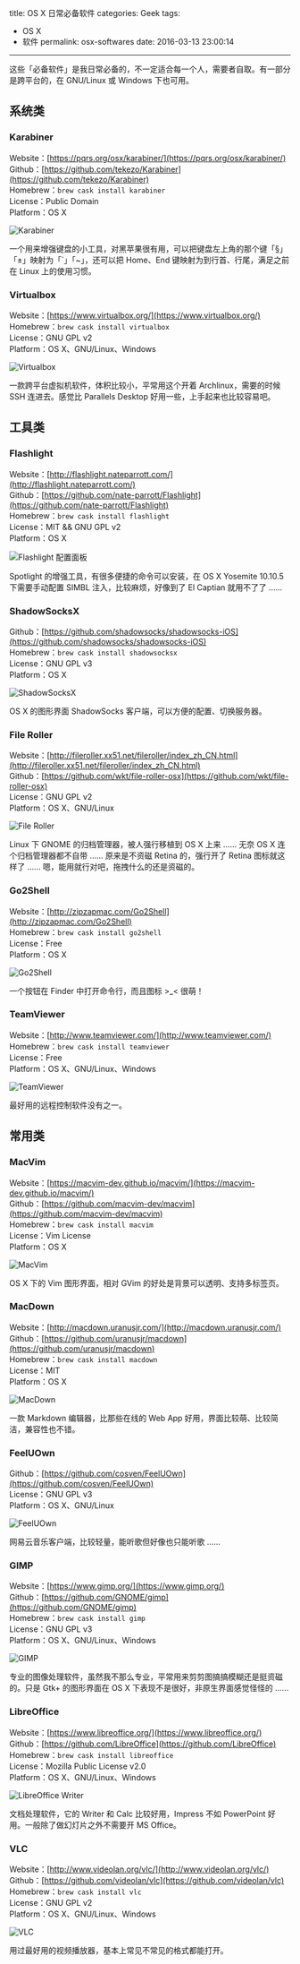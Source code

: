 title: OS X 日常必备软件
categories: Geek
tags:
  - OS X
  - 软件
permalink: osx-softwares
date: 2016-03-13 23:00:14
---

这些「必备软件」是我日常必备的，不一定适合每一个人，需要者自取。有一部分是跨平台的，在 GNU/Linux 或 Windows 下也可用。

<!-- more -->

## 系统类
### Karabiner
Website：[https://pqrs.org/osx/karabiner/](https://pqrs.org/osx/karabiner/)  
Github：[https://github.com/tekezo/Karabiner](https://github.com/tekezo/Karabiner)  
Homebrew：`brew cask install karabiner`  
License：Public Domain  
Platform：OS X

![Karabiner](osx-softwares/karabiner.png)

一个用来增强键盘的小工具，对黑苹果很有用，可以把键盘左上角的那个键「§」「±」映射为「`」「~」，还可以把 Home、End 键映射为到行首、行尾，满足之前在 Linux 上的使用习惯。

### Virtualbox
Website：[https://www.virtualbox.org/](https://www.virtualbox.org/)  
Homebrew：`brew cask install virtualbox`  
License：GNU GPL v2  
Platform：OS X、GNU/Linux、Windows

![Virtualbox](osx-softwares/virtualbox.png)

一款跨平台虚拟机软件，体积比较小，平常用这个开着 Archlinux，需要的时候 SSH 连进去。感觉比 Parallels Desktop 好用一些，上手起来也比较容易吧。

## 工具类
### Flashlight
Website：[http://flashlight.nateparrott.com/](http://flashlight.nateparrott.com/)  
Github：[https://github.com/nate-parrott/Flashlight](https://github.com/nate-parrott/Flashlight)  
Homebrew：`brew cask install flashlight`  
License：MIT && GNU GPL v2  
Platform：OS X

![Flashlight 配置面板](osx-softwares/flashlight.png)

Spotlight 的增强工具，有很多便捷的命令可以安装，在 OS X Yosemite 10.10.5 下需要手动配置 SIMBL 注入，比较麻烦，好像到了 El Captian 就用不了了 ……

### ShadowSocksX
Github：[https://github.com/shadowsocks/shadowsocks-iOS](https://github.com/shadowsocks/shadowsocks-iOS)  
Homebrew：`brew cask install shadowsocksx`  
License：GNU GPL v3  
Platform：OS X

![ShadowSocksX](osx-softwares/shadowsocksx.png)

OS X 的图形界面 ShadowSocks 客户端，可以方便的配置、切换服务器。

### File Roller
Website：[http://fileroller.xx51.net/fileroller/index_zh_CN.html](http://fileroller.xx51.net/fileroller/index_zh_CN.html)  
Github：[https://github.com/wkt/file-roller-osx](https://github.com/wkt/file-roller-osx)  
License：GNU GPL v2  
Platform：OS X、GNU/Linux

![File Roller](osx-softwares/fileroller.png)

Linux 下 GNOME 的归档管理器，被人强行移植到 OS X 上来 …… 无奈 OS X 连个归档管理器都不自带 …… 原来是不资磁 Retina 的，强行开了 Retina 图标就这样了 …… 嗯，能用就行对吧，拖拽什么的还是资磁的。

### Go2Shell
Website：[http://zipzapmac.com/Go2Shell](http://zipzapmac.com/Go2Shell)  
Homebrew：`brew cask install go2shell`  
License：Free  
Platform：OS X

![Go2Shell](osx-softwares/go2shell.png)

一个按钮在 Finder 中打开命令行，而且图标 >_< 很萌！

### TeamViewer
Website：[http://www.teamviewer.com/](http://www.teamviewer.com/)  
Homebrew：`brew cask install teamviewer`  
License：Free  
Platform：OS X、GNU/Linux、Windows

![TeamViewer](osx-softwares/teamviewer.png)

最好用的远程控制软件没有之一。

## 常用类
### MacVim
Website：[https://macvim-dev.github.io/macvim/](https://macvim-dev.github.io/macvim/)  
Github：[https://github.com/macvim-dev/macvim](https://github.com/macvim-dev/macvim)  
Homebrew：`brew cask install macvim`  
License：Vim License  
Platform：OS X

![MacVim](osx-softwares/macvim.png)

OS X 下的 Vim 图形界面，相对 GVim 的好处是背景可以透明、支持多标签页。

### MacDown
Website：[http://macdown.uranusjr.com/](http://macdown.uranusjr.com/)  
Github：[https://github.com/uranusjr/macdown](https://github.com/uranusjr/macdown)  
Homebrew：`brew cask install macdown`  
License：MIT  
Platform：OS X

![MacDown](osx-softwares/macdown.png)

一款 Markdown 编辑器，比那些在线的 Web App 好用，界面比较萌、比较简洁，兼容性也不错。

### FeelUOwn
Github：[https://github.com/cosven/FeelUOwn](https://github.com/cosven/FeelUOwn)  
License：GNU GPL v3  
Platform：OS X、GNU/Linux

![FeelUOwn](osx-softwares/feeluown.png)

网易云音乐客户端，比较轻量，能听歌但好像也只能听歌 ……

### GIMP
Website：[https://www.gimp.org/](https://www.gimp.org/)  
Github：[https://github.com/GNOME/gimp](https://github.com/GNOME/gimp)  
Homebrew：`brew cask install gimp`  
License：GNU GPL v3  
Platform：OS X、GNU/Linux、Windows

![GIMP](osx-softwares/gimp.png)

专业的图像处理软件，虽然我不那么专业，平常用来剪剪图搞搞模糊还是挺资磁的。只是 Gtk+ 的图形界面在 OS X 下表现不是很好，非原生界面感觉怪怪的 ……

### LibreOffice
Website：[https://www.libreoffice.org/](https://www.libreoffice.org/)  
Github：[https://github.com/LibreOffice](https://github.com/LibreOffice)  
Homebrew：`brew cask install libreoffice`  
License：Mozilla Public License v2.0  
Platform：OS X、GNU/Linux、Windows

![LibreOffice Writer](osx-softwares/libreoffice-writer.png)

文档处理软件，它的 Writer 和 Calc 比较好用，Impress 不如 PowerPoint 好用。一般除了做幻灯片之外不需要开 MS Office。

### VLC
Website：[http://www.videolan.org/vlc/](http://www.videolan.org/vlc/)  
Github：[https://github.com/videolan/vlc](https://github.com/videolan/vlc)  
Homebrew：`brew cask install vlc`  
License：GNU GPL v2  
Platform：OS X、GNU/Linux、Windows

![VLC](osx-softwares/vlc.png)

用过最好用的视频播放器，基本上常见不常见的格式都能打开。

